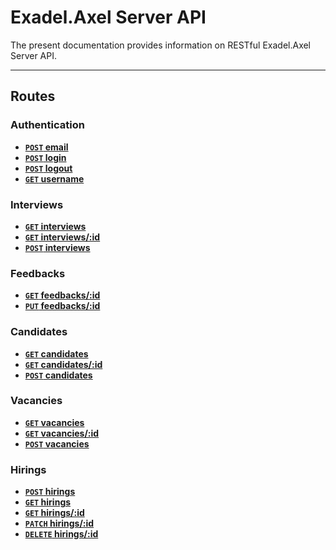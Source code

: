 # Exadel.Axel Server API

The present documentation provides information on RESTful Exadel.Axel Server API.

***

## Routes

### Authentication

- **[```POST``` email](./auth/POST_email.md)**
- **[```POST``` login](./auth/POST_login.md)**
- **[```POST``` logout](./auth/POST_logout.md)**
- **[```GET``` username](./auth/GET_username.md)**

### Interviews

- **[```GET``` interviews](./interviews/GET_interviews.md)**
- **[```GET``` interviews/:id](./interviews/GET_interviews_id.md)**
- **[```POST``` interviews](./interviews/POST_interviews.md)**

### Feedbacks

- **[```GET``` feedbacks/:id](./feedbacks/GET_feedbacks_id.md)**
- **[```PUT``` feedbacks/:id](./feedbacks/PUT_feedbacks_id.md)**

### Candidates

- **[```GET``` candidates](./candidates/GET_candidates.md)**
- **[```GET``` candidates/:id](./candidates/GET_candidates_id.md)**
- **[```POST``` candidates](./candidates/POST_candidates.md)**
### Vacancies

- **[```GET``` vacancies](./vacancies/GET_vacancies.md)**
- **[```GET``` vacancies/:id](./vacancies/GET_vacancies_id.md)**
- **[```POST``` vacancies](./vacancies/POST_vacancies.md)**
### Hirings

- **[```POST``` hirings](./hirings/POST_hirings.md)**
- **[```GET``` hirings](./hirings/GET_hirings.md)**
- **[```GET``` hirings/:id](./hirings/GET_hirings_id.md)**
- **[```PATCH``` hirings/:id](./hirings/PATCH_hirings_id.md)**
- **[```DELETE``` hirings/:id](./hirings/DELETE_hirings_id.md)**
